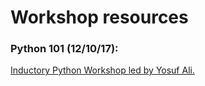 # Workshop resources

### Python 101 (12/10/17):
[Inductory Python Workshop led by Yosuf Ali.](https://github.com/citytechsoc/python101)
